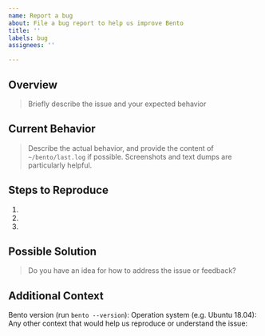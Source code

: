 ```yaml
---
name: Report a bug
about: File a bug report to help us improve Bento
title: ''
labels: bug
assignees: ''

---
```


## Overview
> Briefly describe the issue and your expected behavior

## Current Behavior
> Describe the actual behavior, and provide the content of `~/bento/last.log` if possible. Screenshots and text dumps are particularly helpful.

## Steps to Reproduce

1.
2.
3.

## Possible Solution
> Do you have an idea for how to address the issue or feedback?

## Additional Context
Bento version (run `bento --version`):
Operation system (e.g. Ubuntu 18.04):
Any other context that would help us reproduce or understand the issue: 
